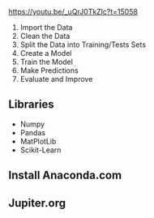 https://youtu.be/_uQrJ0TkZlc?t=15058 

1. Import the Data
2. Clean the Data
3. Split the Data into Training/Tests Sets
4. Create a Model
5. Train the Model
6. Make Predictions
7. Evaluate and Improve

## Libraries

- Numpy
- Pandas
- MatPlotLib
- Scikit-Learn

## Install Anaconda.com
## Jupiter.org
